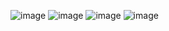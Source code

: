 ![image](https://user-images.githubusercontent.com/86783184/173229362-1eabb607-092e-4276-bc9c-6a9cc8d4fb9c.png)
![image](https://user-images.githubusercontent.com/86783184/173229368-2c8a8c8a-8aa8-4080-b41b-655654e48a49.png)
![image](https://user-images.githubusercontent.com/86783184/173229371-1e80ff37-c7d2-4032-97f6-e84354e87907.png)
![image](https://user-images.githubusercontent.com/86783184/173229376-0610a7da-5fca-4dee-976a-b68147ed74dd.png)
